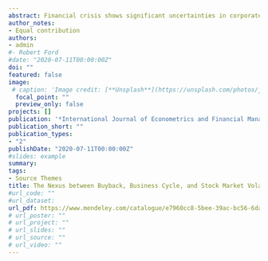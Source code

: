 ```yaml
---
abstract: Financial crisis shows significant uncertainties in corporate financing conditions. This study draws on economic conditions task if buyback programs are related to the business cycle and the stock market volatility. The results show both unidirectional and bidirectional causality between buyback, business cycle and stock market volatility. It also shows that financial crisis plays an important role, suggesting that firms increase their buyback depending on their economic condition.. 
author_notes:
- Equal contribution
authors:
- admin
#- Robert Ford
#date: "2020-07-11T00:00:00Z"
doi: ""
featured: false
image:
 # caption: 'Image credit: [**Unsplash**](https://unsplash.com/photos/jdD8gXaTZsc)'
  focal_point: ""
  preview_only: false
projects: []
publication: '*International Journal of Econometrics and Financial Management, 8*(2)'
publication_short: ""
publication_types:
- "2"
publishDate: "2020-07-11T00:00:00Z"
#slides: example
summary: 
tags:
- Source Themes
title: The Nexus between Buyback, Business Cycle, and Stock Market Volatility
#url_code: ""
#url_dataset: 
url_pdf: https://www.mendeley.com/catalogue/e7960cc8-5bee-39ac-bc56-6da95267ae69/?utm_source=desktop&utm_medium=1.19.8&utm_campaign=open_catalog&userDocumentId=%7B29cdb07b-838c-47c9-affc-3217e05a5445%7D
# url_poster: ""
# url_project: ""
# url_slides: ""
# url_source: ""
# url_video: ""
---
```


